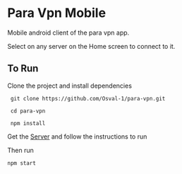 # Para Vpn Mobile

Mobile android client of the para vpn app.

Select on any server on the Home screen to connect to it.

## To Run

Clone the project and install dependencies

```
 git clone https://github.com/Osval-1/para-vpn.git

 cd para-vpn

 npm install

```

Get the [Server](https://github.com/Osval-1/para-vpn-api.git) and follow the instructions to run

Then run

```
npm start
```
